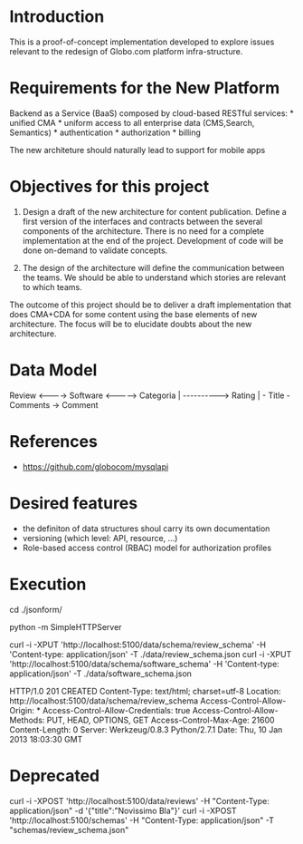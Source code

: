 Introduction
============

This is a proof-of-concept implementation developed to explore issues relevant
to the redesign of Globo.com platform infra-structure.


Requirements for the New Platform
=================================

  Backend as a Service (BaaS) composed by cloud-based RESTful services: 
    * unified CMA 
    * uniform access to all enterprise data (CMS,Search, Semantics)
    * authentication 
    * authorization
    * billing
    
  The new architeture should naturally lead to support for mobile apps


Objectives for this project
===========================

 1) Design a draft of the new architecture for content publication.
    Define a first version of the interfaces and contracts between the
    several components of the architecture.
    There is no need for a complete implementation at the end of the project.
    Development of code will be done on-demand to validate concepts.
 
 2) The design of the architecture will define the communication between the teams.
    We should be able to understand which stories are relevant to which teams. 

  The outcome of this project should be to deliver a draft implementation that
  does CMA+CDA for some content using the base elements of new architecture.
  The focus will be to elucidate doubts about the new architecture.

Data Model
==========

  Review <----> Software <-----> Categoria
     |                 \----------> Rating
     |
     \- Title
      \- Comments -> Comment


References
==========

 * https://github.com/globocom/mysqlapi

Desired features
================

  * the definiton of data structures shoul carry its own documentation
  * versioning (which level: API, resource, ...)
  * Role-based access control (RBAC) model for authorization profiles 

    
Execution
=========

cd ./jsonform/

python -m SimpleHTTPServer

curl -i -XPUT  'http://localhost:5100/data/schema/review_schema' -H 'Content-type: application/json' -T ./data/review_schema.json
curl -i -XPUT  'http://localhost:5100/data/schema/software_schema' -H 'Content-type: application/json' -T ./data/software_schema.json

HTTP/1.0 201 CREATED
Content-Type: text/html; charset=utf-8
Location: http://localhost:5100/data/schema/review_schema
Access-Control-Allow-Origin: *
Access-Control-Allow-Credentials: true
Access-Control-Allow-Methods: PUT, HEAD, OPTIONS, GET
Access-Control-Max-Age: 21600
Content-Length: 0
Server: Werkzeug/0.8.3 Python/2.7.1
Date: Thu, 10 Jan 2013 18:03:30 GMT

Deprecated
==========

curl -i -XPOST 'http://localhost:5100/data/reviews' -H "Content-Type: application/json"  -d '{"title":"Novissimo Bla"}'
curl -i -XPOST 'http://localhost:5100/schemas' -H "Content-Type: application/json"  -T "schemas/review_schema.json"
